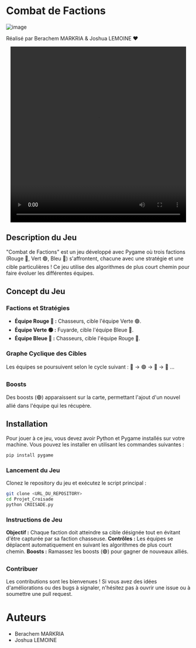 # Combat de Factions
![image](https://github.com/Berachem/Croisade/assets/61350744/98e175d1-4e97-4dd3-adda-ba9f3e270f7e)

Réalisé par Berachem MARKRIA & Joshua LEMOINE ❤

<center>
  <video width="480" height="480" controls>
    <source src="https://igadvisory.fr/opendata/Croisade%_Trailer.mp4" type="video/mp4">
  </video>
</center>

## Description du Jeu

"Combat de Factions" est un jeu développé avec Pygame où trois factions (Rouge 🔴, Vert 🟢, Bleu 🔵) s'affrontent, chacune avec une stratégie et une cible particulières ! Ce jeu utilise des algorithmes de plus court chemin pour faire évoluer les différentes équipes.

## Concept du Jeu

### Factions et Stratégies

- **Équipe Rouge 🔴 :** Chasseurs, cible l'équipe Verte 🟢.
- **Équipe Verte 🟢 :** Fuyarde, cible l'équipe Bleue 🔵.
- **Équipe Bleue 🔵 :** Chasseurs, cible l'équipe Rouge 🔴.

### Graphe Cyclique des Cibles

Les équipes se poursuivent selon le cycle suivant :
🔴 -> 🟢 -> 🔵 -> 🔴 ...

### Boosts

Des boosts (🟣) apparaissent sur la carte, permettant l'ajout d'un nouvel allié dans l'équipe qui les récupère.

## Installation

Pour jouer à ce jeu, vous devez avoir Python et Pygame installés sur votre machine. Vous pouvez les installer en utilisant les commandes suivantes :

```bash
pip install pygame
```

### Lancement du Jeu
Clonez le repository du jeu et exécutez le script principal :

```bash
git clone <URL_DU_REPOSITORY>
cd Projet_Croisade
python CROISADE.py
```

### Instructions de Jeu
**Objectif :** Chaque faction doit atteindre sa cible désignée tout en évitant d'être capturée par sa faction chasseuse.
**Contrôles :** Les équipes se déplacent automatiquement en suivant les algorithmes de plus court chemin.
**Boosts :** Ramassez les boosts (🟣) pour gagner de nouveaux alliés.

### Contribuer
Les contributions sont les bienvenues ! Si vous avez des idées d'améliorations ou des bugs à signaler, n'hésitez pas à ouvrir une issue ou à soumettre une pull request.

# Auteurs
- Berachem MARKRIA
- Joshua LEMOINE
